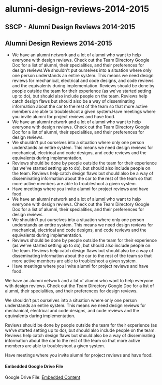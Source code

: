 # alumni-design-reviews-2014-2015

## SSCP - Alumni Design Reviews 2014-2015

## Alumni Design Reviews 2014-2015

* We have an alumni network and a lot of alumni who want to help everyone with design reviews. Check out the Team Directory Google Doc for a list of alumni, their specialities, and their preferences for design reviews.We shouldn't put ourselves into a situation where only one person understands an entire system.  This means we need design reviews for mechanical, electrical and code designs, and code reviews and the equivalents during implementation. Reviews should be done by people outside the team for their experience (as we've started setting up to do), but should also include people on the team.  Reviews help catch design flaws but should also be a way of disseminating information about the car to the rest of the team so that more active members are able to troubleshoot a given system.Have meetings where you invite alumni for project reviews and have food.
* We have an alumni network and a lot of alumni who want to help everyone with design reviews. Check out the Team Directory Google Doc for a list of alumni, their specialities, and their preferences for design reviews.
* We shouldn't put ourselves into a situation where only one person understands an entire system.  This means we need design reviews for mechanical, electrical and code designs, and code reviews and the equivalents during implementation.&#x20;
* Reviews should be done by people outside the team for their experience (as we've started setting up to do), but should also include people on the team.  Reviews help catch design flaws but should also be a way of disseminating information about the car to the rest of the team so that more active members are able to troubleshoot a given system.
* Have meetings where you invite alumni for project reviews and have food.
* We have an alumni network and a lot of alumni who want to help everyone with design reviews. Check out the Team Directory Google Doc for a list of alumni, their specialities, and their preferences for design reviews.
* We shouldn't put ourselves into a situation where only one person understands an entire system.  This means we need design reviews for mechanical, electrical and code designs, and code reviews and the equivalents during implementation.&#x20;
* Reviews should be done by people outside the team for their experience (as we've started setting up to do), but should also include people on the team.  Reviews help catch design flaws but should also be a way of disseminating information about the car to the rest of the team so that more active members are able to troubleshoot a given system.
* Have meetings where you invite alumni for project reviews and have food.

We have an alumni network and a lot of alumni who want to help everyone with design reviews. Check out the Team Directory Google Doc for a list of alumni, their specialities, and their preferences for design reviews.

We shouldn't put ourselves into a situation where only one person understands an entire system.  This means we need design reviews for mechanical, electrical and code designs, and code reviews and the equivalents during implementation.&#x20;

Reviews should be done by people outside the team for their experience (as we've started setting up to do), but should also include people on the team.  Reviews help catch design flaws but should also be a way of disseminating information about the car to the rest of the team so that more active members are able to troubleshoot a given system.

Have meetings where you invite alumni for project reviews and have food.

#### Embedded Google Drive File

Google Drive File: [Embedded Content](https://drive.google.com/embeddedfolderview?id=1y2Nlg8Ga4XlFM4_e6kYhwwKrcDloYTek#list)
